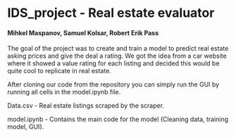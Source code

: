 # IDS_project - Real estate evaluator

#### Mihkel Maspanov, Samuel Kolsar, Robert Erik Pass

The goal of the project was to create and train a model to predict real estate asking prices and give the deal a rating.
We got the idea from a car website where it showed a value rating for each listing and decided this would be quite cool to replicate in real estate.

After cloning our code from the repository you can simply run the GUI by running all cells in the model.ipynb file.

Data.csv - Real estate listings scraped by the scraper.

model.ipynb - Contains the main code for the model (Cleaning data, training model, GUI).
